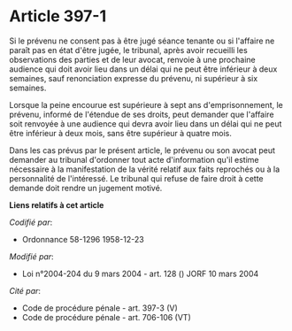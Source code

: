 # Article 397-1

Si le prévenu ne consent pas à être jugé séance tenante ou si l'affaire ne paraît pas en état d'être jugée, le tribunal,
après avoir recueilli les observations des parties et de leur avocat, renvoie à une prochaine audience qui doit avoir lieu
dans un délai qui ne peut être inférieur à deux semaines, sauf renonciation expresse du prévenu, ni supérieur à six semaines.

Lorsque la peine encourue est supérieure à sept ans d'emprisonnement, le prévenu, informé de l'étendue de ses droits, peut
demander que l'affaire soit renvoyée à une audience qui devra avoir lieu dans un délai qui ne peut être inférieur à deux
mois, sans être supérieur à quatre mois.

Dans les cas prévus par le présent article, le prévenu ou son avocat peut demander au tribunal d'ordonner tout acte
d'information qu'il estime nécessaire à la manifestation de la vérité relatif aux faits reprochés ou à la personnalité de
l'intéressé. Le tribunal qui refuse de faire droit à cette demande doit rendre un jugement motivé.

**Liens relatifs à cet article**

_Codifié par_:

  - Ordonnance 58-1296 1958-12-23

_Modifié par_:

  - Loi n°2004-204 du 9 mars 2004 - art. 128 () JORF 10 mars 2004

_Cité par_:

  - Code de procédure pénale - art. 397-3 (V)
  - Code de procédure pénale - art. 706-106 (VT)

